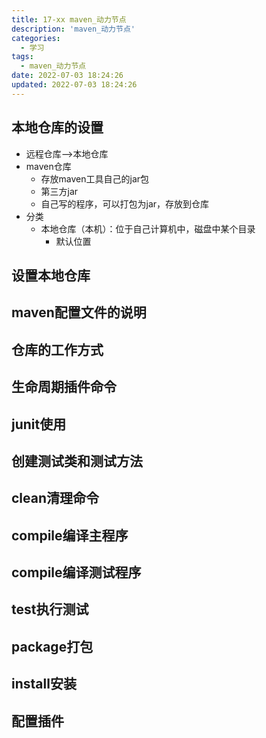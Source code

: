 ```yaml
---
title: 17-xx maven_动力节点
description: 'maven_动力节点'
categories:
  - 学习
tags:
  - maven_动力节点
date: 2022-07-03 18:24:26
updated: 2022-07-03 18:24:26
---
```


## 本地仓库的设置

- 远程仓库-->本地仓库
- maven仓库
  - 存放maven工具自己的jar包
  - 第三方jar
  - 自己写的程序，可以打包为jar，存放到仓库
- 分类
  - 本地仓库（本机）：位于自己计算机中，磁盘中某个目录
    - 默认位置

## 设置本地仓库

## maven配置文件的说明

## 仓库的工作方式

## 生命周期插件命令

## junit使用

## 创建测试类和测试方法

## clean清理命令

## compile编译主程序

## compile编译测试程序

## test执行测试

## package打包

## install安装

## 配置插件
